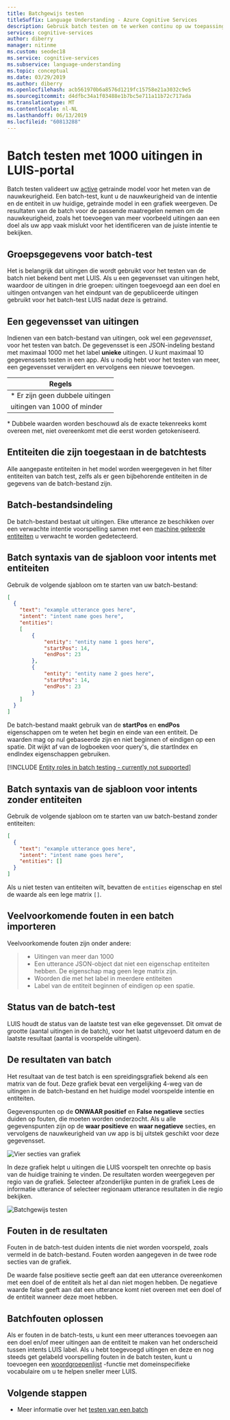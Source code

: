 ```yaml
---
title: Batchgewijs testen
titleSuffix: Language Understanding - Azure Cognitive Services
description: Gebruik batch testen om te werken continu op uw toepassing het verfijnen en verbeteren van de taal begrijpen.
services: cognitive-services
author: diberry
manager: nitinme
ms.custom: seodec18
ms.service: cognitive-services
ms.subservice: language-understanding
ms.topic: conceptual
ms.date: 03/29/2019
ms.author: diberry
ms.openlocfilehash: acb561970b6a8576d1219fc15758e21a3032c9e5
ms.sourcegitcommit: d4dfbc34a1f03488e1b7bc5e711a11b72c717ada
ms.translationtype: MT
ms.contentlocale: nl-NL
ms.lasthandoff: 06/13/2019
ms.locfileid: "60813288"
---
```

# <a name="batch-testing-with-1000-utterances-in-luis-portal"></a>Batch testen met 1000 uitingen in LUIS-portal

Batch testen valideert uw [active](luis-concept-version.md#active-version) getrainde model voor het meten van de nauwkeurigheid. Een batch-test, kunt u de nauwkeurigheid van de intentie en de entiteit in uw huidige, getrainde model in een grafiek weergeven. De resultaten van de batch voor de passende maatregelen nemen om de nauwkeurigheid, zoals het toevoegen van meer voorbeeld uitingen aan een doel als uw app vaak mislukt voor het identificeren van de juiste intentie te bekijken.

## <a name="group-data-for-batch-test"></a>Groepsgegevens voor batch-test

Het is belangrijk dat uitingen die wordt gebruikt voor het testen van de batch niet bekend bent met LUIS. Als u een gegevensset van uitingen hebt, waardoor de uitingen in drie groepen: uitingen toegevoegd aan een doel en uitingen ontvangen van het eindpunt van de gepubliceerde uitingen gebruikt voor het batch-test LUIS nadat deze is getraind. 

## <a name="a-dataset-of-utterances"></a>Een gegevensset van uitingen

Indienen van een batch-bestand van uitingen, ook wel een *gegevensset*, voor het testen van batch. De gegevensset is een JSON-indeling bestand met maximaal 1000 met het label **unieke** uitingen. U kunt maximaal 10 gegevenssets testen in een app. Als u nodig hebt voor het testen van meer, een gegevensset verwijdert en vervolgens een nieuwe toevoegen.

|**Regels**|
|--|
|\* Er zijn geen dubbele uitingen|
|uitingen van 1000 of minder|

\* Dubbele waarden worden beschouwd als de exacte tekenreeks komt overeen met, niet overeenkomt met die eerst worden getokeniseerd. 

## <a name="entities-allowed-in-batch-tests"></a>Entiteiten die zijn toegestaan in de batchtests

Alle aangepaste entiteiten in het model worden weergegeven in het filter entiteiten van batch test, zelfs als er geen bijbehorende entiteiten in de gegevens van de batch-bestand zijn.

<a name="json-file-with-no-duplicates"></a>
<a name="example-batch-file"></a>

## <a name="batch-file-format"></a>Batch-bestandsindeling

De batch-bestand bestaat uit uitingen. Elke utterance ze beschikken over een verwachte intentie voorspelling samen met een [machine geleerde entiteiten](luis-concept-entity-types.md#types-of-entities) u verwacht te worden gedetecteerd. 

## <a name="batch-syntax-template-for-intents-with-entities"></a>Batch syntaxis van de sjabloon voor intents met entiteiten

Gebruik de volgende sjabloon om te starten van uw batch-bestand:

```JSON
[
  {
    "text": "example utterance goes here",
    "intent": "intent name goes here",
    "entities": 
    [
        {
            "entity": "entity name 1 goes here",
            "startPos": 14,
            "endPos": 23
        },
        {
            "entity": "entity name 2 goes here",
            "startPos": 14,
            "endPos": 23
        }
    ]
  }
]
```

De batch-bestand maakt gebruik van de **startPos** en **endPos** eigenschappen om te weten het begin en einde van een entiteit. De waarden mag op nul gebaseerde zijn en niet beginnen of eindigen op een spatie. Dit wijkt af van de logboeken voor query's, die startIndex en endIndex eigenschappen gebruiken. 

[!INCLUDE [Entity roles in batch testing - currently not supported](../../../includes/cognitive-services-luis-roles-not-supported-in-batch-testing.md)]

## <a name="batch-syntax-template-for-intents-without-entities"></a>Batch syntaxis van de sjabloon voor intents zonder entiteiten

Gebruik de volgende sjabloon om te starten van uw batch-bestand zonder entiteiten:

```JSON
[
  {
    "text": "example utterance goes here",
    "intent": "intent name goes here",
    "entities": []
  }
]
```

Als u niet testen van entiteiten wilt, bevatten de `entities` eigenschap en stel de waarde als een lege matrix `[]`.


## <a name="common-errors-importing-a-batch"></a>Veelvoorkomende fouten in een batch importeren

Veelvoorkomende fouten zijn onder andere: 

> * Uitingen van meer dan 1000
> * Een utterance JSON-object dat niet een eigenschap entiteiten hebben. De eigenschap mag geen lege matrix zijn.
> * Woorden die met het label in meerdere entiteiten
> * Label van de entiteit beginnen of eindigen op een spatie.

## <a name="batch-test-state"></a>Status van de batch-test

LUIS houdt de status van de laatste test van elke gegevensset. Dit omvat de grootte (aantal uitingen in de batch), voor het laatst uitgevoerd datum en de laatste resultaat (aantal is voorspelde uitingen).

<a name="sections-of-the-results-chart"></a>

## <a name="batch-test-results"></a>De resultaten van batch

Het resultaat van de test batch is een spreidingsgrafiek bekend als een matrix van de fout. Deze grafiek bevat een vergelijking 4-weg van de uitingen in de batch-bestand en het huidige model voorspelde intentie en entiteiten. 

Gegevenspunten op de **ONWAAR positief** en **False negatieve** secties duiden op fouten, die moeten worden onderzocht. Als u alle gegevenspunten zijn op de **waar positieve** en **waar negatieve** secties, en vervolgens de nauwkeurigheid van uw app is bij uitstek geschikt voor deze gegevensset.

![Vier secties van grafiek](./media/luis-concept-batch-test/chart-sections.png)

In deze grafiek helpt u uitingen die LUIS voorspelt ten onrechte op basis van de huidige training te vinden. De resultaten worden weergegeven per regio van de grafiek. Selecteer afzonderlijke punten in de grafiek Lees de informatie utterance of selecteer regionaam utterance resultaten in die regio bekijken.

![Batchgewijs testen](./media/luis-concept-batch-test/batch-testing.png)

## <a name="errors-in-the-results"></a>Fouten in de resultaten

Fouten in de batch-test duiden intents die niet worden voorspeld, zoals vermeld in de batch-bestand. Fouten worden aangegeven in de twee rode secties van de grafiek. 

De waarde false positieve sectie geeft aan dat een utterance overeenkomen met een doel of de entiteit als het al dan niet mogen hebben. De negatieve waarde false geeft aan dat een utterance komt niet overeen met een doel of de entiteit wanneer deze moet hebben. 

## <a name="fixing-batch-errors"></a>Batchfouten oplossen

Als er fouten in de batch-tests, u kunt een meer utterances toevoegen aan een doel en/of meer uitingen aan de entiteit te maken van het onderscheid tussen intents LUIS label. Als u hebt toegevoegd uitingen en deze en nog steeds get gelabeld voorspelling fouten in de batch testen, kunt u toevoegen een [woordgroepenlijst](luis-concept-feature.md) -functie met domeinspecifieke vocabulaire om u te helpen sneller meer LUIS. 

## <a name="next-steps"></a>Volgende stappen

* Meer informatie over het [testen van een batch](luis-how-to-batch-test.md)
